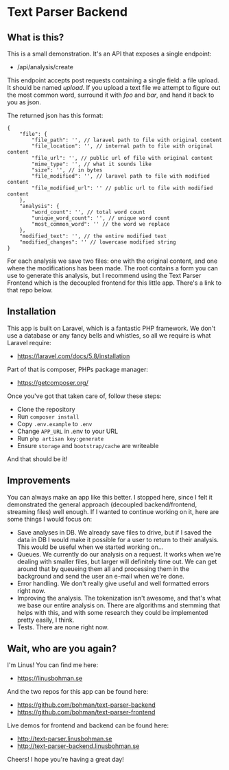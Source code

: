 # Text Parser Backend

## What is this?
This is a small demonstration. It's an API that exposes a single endpoint:

- /api/analysis/create

This endpoint accepts post requests containing a single field: a file upload. It should be named _upload_. If you upload a text file we attempt to figure out the most common word, surround it with _foo_ and _bar_, and hand it back to you as json.

The returned json has this format:

```
{
    "file": {
        "file_path": '', // laravel path to file with original content
        "file_location": '', // internal path to file with original content
        "file_url": '', // public url of file with original content
        "mime_type": '', // what it sounds like
        "size": '', // in bytes
        "file_modified": '', // laravel path to file with modified content
        "file_modified_url": '' // public url to file with modified content
    },
    "analysis": {
        "word_count": '', // total word count
        "unique_word_count": '', // unique word count
        "most_common_word": '' // the word we replace
    },
    "modified_text": '', // the entire modified text
    "modified_changes": '' // lowercase modified string
}
```

For each analysis we save two files: one with the original content, and one where the modifications has been made. The root contains a form you can use to generate this analysis, but I recommend using the Text Parser Frontend which is the decoupled frontend for this little app. There's a link to that repo below.

## Installation

This app is built on Laravel, which is a fantastic PHP framework. We don't use a database or any fancy bells and whistles, so all we require is what Laravel require:

- https://laravel.com/docs/5.8/installation

Part of that is composer, PHPs package manager:

- https://getcomposer.org/

Once you've got that taken care of, follow these steps:

- Clone the repository
- Run `composer install`
- Copy `.env.example` to `.env`
- Change `APP_URL` in .env to your URL
- Run `php artisan key:generate`
- Ensure `storage` and `bootstrap/cache` are writeable

And that should be it!

## Improvements

You can always make an app like this better. I stopped here, since I felt it demonstrated the general approach (decoupled backend/frontend, streaming files) well enough. If I wanted to continue working on it, here are some things I would focus on:

- Save analyses in DB. We already save files to drive, but if I saved the data in DB I would make it possible for a user to return to their analysis. This would be useful when we started working on...
- Queues. We currently do our analysis on a request. It works when we're dealing with smaller files, but larger will definitely time out. We can get around that by queueing them all and processing them in the background and send the user an e-mail when we're done.
- Error handling. We don't really give useful and well formatted errors right now.
- Improving the analysis. The tokenization isn't awesome, and that's what we base our entire analysis on. There are algorithms and stemming that helps with this, and with some research they could be implemented pretty easily, I think.
- Tests. There are none right now.

## Wait, who are you again?

I'm Linus! You can find me here:

- https://linusbohman.se

And the two repos for this app can be found here:

- https://github.com/bohman/text-parser-backend
- https://github.com/bohman/text-parser-frontend

Live demos for frontend and backend can be found here:

- http://text-parser.linusbohman.se
- http://text-parser-backend.linusbohman.se

Cheers! I hope you're having a great day!